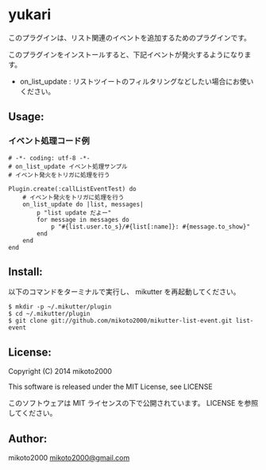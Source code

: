 yukari
======

このプラグインは、リスト関連のイベントを追加するためのプラグインです。

このプラグインをインストールすると、下記イベントが発火するようになります。

- on_list_update : リストツイートのフィルタリングなどしたい場合にお使いください。

Usage:
------

### イベント処理コード例

~~~ { .rb }
# -*- coding: utf-8 -*-
# on_list_update イベント処理サンプル
# イベント発火をトリガに処理を行う

Plugin.create(:callListEventTest) do
    # イベント発火をトリガに処理を行う
    on_list_update do |list, messages|
        p "list update だよー"
        for message in messages do
            p "#{list.user.to_s}/#{list[:name]}: #{message.to_show}"
        end
    end
end
~~~

Install:
--------

以下のコマンドをターミナルで実行し、 mikutter を再起動してください。

~~~ { .sh }
$ mkdir -p ~/.mikutter/plugin
$ cd ~/.mikutter/plugin
$ git clone git://github.com/mikoto2000/mikutter-list-event.git list-event
~~~

License:
--------

Copyright (C) 2014 mikoto2000

This software is released under the MIT License, see LICENSE

このソフトウェアは MIT ライセンスの下で公開されています。 LICENSE を参照してください。

Author:
-------

mikoto2000 <mikoto2000@gmail.com>
